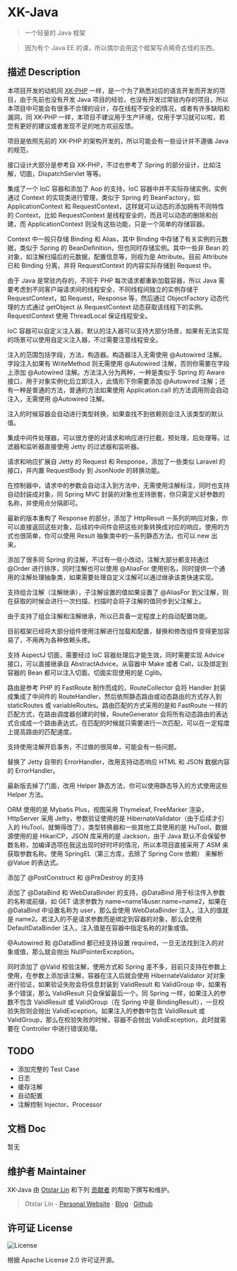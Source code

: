 # XK-Java

> 一个轻量的 Java 框架

> 因为有个 Java EE 的课，所以偶尔会用这个框架写点稀奇古怪的东西。

## 描述 Description

本项目开发的动机同 [XK-PHP](https://github.com/syfxlin/xkphp) 一样，是一个为了熟悉对应的语言开发而开发的项目，由于先前也没有开发 Java 项目的经验，也没有开发过常驻内存的项目，所以本项目中可能会有很多不合理的设计，存在线程不安全的情况，或者有许多缺陷和漏洞，同 XK-PHP 一样，本项目不建议用于生产环境，仅用于学习就可以啦，若您有更好的建议或者发现不足的地方欢迎反馈。

项目是依照先前的 XK-PHP 的架构开发的，所以可能会有一些设计并不遵循 Java 的规范，

接口设计大部分是参考自 XK-PHP，不过也参考了 Spring 的部分设计，比如注解，切面，DispatchServlet 等等。

集成了一个 IoC 容器和添加了 Aop 的支持，IoC 容器中并不实际存储实例，实例通过 Context 的实现类进行管理，类似于 Spring 的 BeanFactory，如 ApplicationContext 和 RequestContext，这样就可以动态的添加拥有不同特性的 Context，比如 RequestContext 是线程安全的，而且可以动态的删除和创建，而 ApplicationContext 则没有这些功能，只是一个简单的存储容器。

Context 中一般只存储 Binding 和 Alias，其中 Binding 中存储了有关实例的元数据，类似于 Spring 的 BeanDefinition，但也同时存储实例。其中一些非 Bean 的对象，如注解扫描后的元数据，配置信息等，则视为是 Attribute。目前 Attribute 已和 Binding 分离，并将 RequestContext 的内容实际存储到 Request 中。

由于 Java 是常驻内存的，不同于 PHP 每次请求都重新加载容器，所以 Java 需要考虑到不同客户端请求间的线程安全，不同线程间独立的实例存储于 RequestContext，如 Request，Response 等，然后通过 ObjectFactory 动态代理的方式通过 getObject 从 RequestContext 动态获取该线程下的实例。RequestContext 使用 ThreadLocal 保证线程安全。

IoC 容器可以自定义注入器，默认的注入器可以支持大部分场景，如果有无法实现的场景可以使用自定义注入器，不过需要注意线程安全。

注入的范围包括字段，方法，构造器。构造器注入无需使用 @Autowired 注解。字段注入如果有 WriteMethod 则无需使用 @Autowired 注解，否则你需要在字段上添加 @Autowired 注解。方法注入分为两种，一种是类似于 Spring 的 Aware 接口，用于对象实例化后立即注入，此情形下你需要添加 @Autowired 注解；还有一种是普通的方法，普通的方法如果使用 Application.call 的方法调用则会自动注入，无需使用 @Autowired 注解。

注入的时候容器会自动进行类型转换，如果查找不到依赖则会注入该类型的默认值。

集成中间件处理器，可以很方便的对请求和响应进行拦截，预处理，后处理等。过滤器和监听器直接使用 Jetty 的过滤器和监听器。

请求和响应扩展自 Jetty 的 Request 和 Response，添加了一些类似 Laravel 的接口，并内置 RequestBody 到 JsonNode 的转换功能。

在控制器中，请求中的参数会自动注入到方法中，无需使用注解标注，同时也支持自动封装成对象，同 Spring MVC 封装的对象也支持嵌套，你只需定义好参数的名称，并使用点分隔即可。

最新的版本重构了 Response 的部分，添加了 HttpResult 一系列的响应对象，你可以直接返回这些对象，后续的中间件会把这些对象转换成对应的响应。使用的方式也很简单，你可以使用 Result 抽象类中的一系列静态方法，也可以 new 出来。

添加了很多同 Spring 的注解，不过有一些小改动，注解大部分都支持通过 @Order 进行排序，同时注解也可以使用 @AliasFor 使用别名，同时提供一个通用的注解处理抽象类，如果需要处理自定义注解可以通过继承该类快速实现。

支持组合注解（注解继承），子注解设置的值如果设置了 @AliasFor 到父注解，则在获取的时候会进行一次扫描，扫描时会将子注解的值同步到父注解上。

由于支持了组合注解和注解继承，所以已具备一定程度上的自动配置功能。

目前框架已经将大部分组件使用注解进行加载和配置，替换和修改组件变得更加容易了，不用再为各种依赖头疼。

支持 AspectJ 切面，需要经过 IoC 容器处理后才能生效，同时需要实现 Advice 接口，可以直接继承自 AbstractAdvice，从容器中 Make 或者 Call，以及绑定到容器的 Bean 都可以注入切面。切面实现使用的是 Cglib。

路由是参考 PHP 的 FastRoute 制作而成的，RouteCollector 会将 Handler 封装成集成了中间件的 RouteHandler，然后依照静态路由或动态路由的方式存入到 staticRoutes 或 variableRoutes。路由匹配的方式采用的是和 FastRoute 一样的匹配方式，在路由调度器创建的时候，RouteGenerator 会将所有动态路由的表达式合成成一个路由表达式，在匹配的时候就只需要进行一次匹配，可以在一定程度上提高路由的匹配速度。

支持使用注解开启事务，不过做的很简单，可能会有一些问题。

替换了 Jetty 自带的 ErrorHandler，改用支持动态响应 HTML 和 JSON 数据内容的 ErrorHandler。

最新版去掉了门面，改用 Helper 静态方法，你可以使用静态导入的方式使用这些 Helper 方法。

ORM 使用的是 Mybatis Plus，视图采用 Thymeleaf, FreeMarker 渲染，HttpServer 采用 Jetty，参数验证使用的是 HibernateValidator（由于后续才引入的 HuTool，就懒得改了），类型转换器和一些其他工具使用的是 HuTool，数据源使用的是 HikariCP，JSON 库采用的是 Jackson，由于 Java 默认不会保留参数名称，加编译选项在我这出现时好时坏的情况，所以本项目直接采用了 ASM 来获取参数名称。使用 SpringEL（第三方库，去除了 Spring Core 依赖） 来解析 @Value 的表达式。

添加了 @PostConstruct 和 @PreDestroy 的支持

添加了 @DataBind 和 WebDataBinder 的支持，@DataBind 用于标注传入参数的名称或前缀，如 GET 请求参数为 name=name1&user.name=name2，如果在 @DataBind 中设置名称为 user，那么会使用 WebDataBinder 注入，注入的值就是 name2。若注入的不是请求参数而是绑定到容器的对象，那么会使用 DefaultDataBinder 注入，注入值是在容器中指定名称的对象或值。

@Autowired 和 @DataBind 都已经支持设置 required，一旦无法找到注入的对象或值，那么就会抛出 NullPointerException。

同时添加了 @Valid 校验注解，使用方式和 Spring 差不多，目前只支持在参数上使用，在参数上添加该注解，容器在注入后就会使用 HibernateValidator 对对象进行验证，如果验证失败会将信息封装到 ValidResult 和 ValidGroup 中，如果有多个错误，那么 ValidResult 只会保留最后一个。同 Spring 一样，如果注入的参数不包含 ValidResult 或 ValidGroup（在 Spring 中是 BindingResult），一旦校验失败则会抛出 ValidException。如果注入的参数中包含 ValidResult 或 ValidGroup，那么在校验失败的时候，容器不会抛出 ValidException，此时就需要在 Controller 中进行错误处理。

## TODO

-   添加完整的 Test Case
-   日志
-   缓存注解
-   自动配置
-   注解控制 Injector、Processor

## 文档 Doc

暂无

## 维护者 Maintainer

XK-Java 由 [Otstar Lin](https://ixk.me/) 和下列 [贡献者](https://github.com/syfxlin/xkjava/graphs/contributors) 的帮助下撰写和维护。

> Otstar Lin - [Personal Website](https://ixk.me/) · [Blog](https://blog.ixk.me/) · [Github](https://github.com/syfxlin)

## 许可证 License

![License](https://img.shields.io/github/license/syfxlin/xkjava.svg?style=flat-square)

根据 Apache License 2.0 许可证开源。
